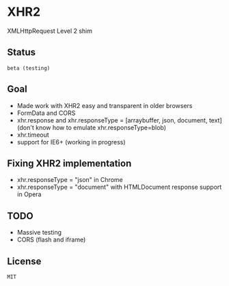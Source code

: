 XHR2
====

XMLHttpRequest Level 2 shim

## Status

	beta (testing)

## Goal
- Made work with XHR2 easy and transparent in older browsers
- FormData and CORS
- xhr.response and xhr.responseType = [arraybuffer, json, document, text](don't know how to emulate xhr.responseType=blob)
- xhr.timeout
- support for IE6+ (working in progress)

## Fixing XHR2 implementation
- xhr.responseType = "json" in Chrome
- xhr.responseType = "document" with HTMLDocument response support in Opera

## TODO
- Massive testing
- CORS (flash and iframe)

## License

    MIT
